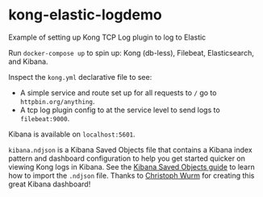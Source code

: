 # kong-elastic-logdemo
Example of setting up Kong TCP Log plugin to log to Elastic

Run `docker-compose up` to spin up: Kong (db-less), Filebeat, Elasticsearch, and Kibana. 

Inspect the `kong.yml` declarative file to see:

-  A simple service and route set up for all requests to `/` go to `httpbin.org/anything`. 
- A tcp log plugin config to at the service level to send logs to `filebeat:9000`.

Kibana is available on `localhost:5601`.

`kibana.ndjson` is a Kibana Saved Objects file that contains a Kibana index pattern and dashboard configuration to help you get started quicker on viewing Kong logs in Kibana. See the [Kibana Saved Objects guide](https://www.elastic.co/guide/en/kibana/current/managing-saved-objects.html) to learn how to import the `.ndjson` file. Thanks to [Christoph Wurm](https://github.com/cwurm) for creating this great Kibana dashboard! 